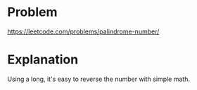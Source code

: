 # Problem

https://leetcode.com/problems/palindrome-number/

# Explanation

Using a long, it's easy to reverse the number with simple math.

